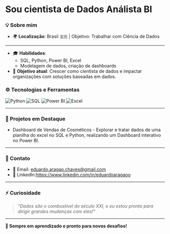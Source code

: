 # Sou cientista de Dados Análista BI

### 💡 Sobre mim
- 🌍 **Localização**: Brasil 🇧🇷 | Objetivo: Trabalhar com Ciência de Dados      

---
- 🎓 **Habilidades**: 
  - SQL, Python, Power BI, Excel 
  - Modelagem de dados, criação de dashboards 
- 🚀 **Objetivo atual**: Crescer como cientista de dados e impactar organizações com soluções baseadas em dados. 



### ⚙️ Tecnologias e Ferramentas 
![Python](https://img.shields.io/badge/-Python-3776AB?style=for-the-badge&logo=python&logoColor=white)
![SQL](https://img.shields.io/badge/-SQL-4479A1?style=for-the-badge&logo=postgresql&logoColor=white)
![Power BI](https://img.shields.io/badge/-Power%20BI-F2C811?style=for-the-badge&logo=powerbi&logoColor=black)
![Excel](https://img.shields.io/badge/-Excel-217346?style=for-the-badge&logo=microsoft-excel&logoColor=white)



---

### 🌟 Projetos em Destaque 
- Dashboard de Vendas de Cosméticos - Explorar e tratar dados de uma planilha do excel no SQL e Python, realizando um Dashboard interativo no Power BI.

---

### 🔗 Contato 
- 📧 Email: [eduardo.aragao.chaves@gmail.com](mailto:eduardo.aragao.chaves@gmail.com) 
- 💼 LinkedIn:https://www.linkedin.com/in/eduardoaragaoo

---

### ⚡ Curiosidade 
> *“Dados são o combustível do século XXI, e eu estou pronto para dirigir grandes mudanças com eles!”*

---


**🌱 Sempre em aprendizado e pronto para novos desafios!**


